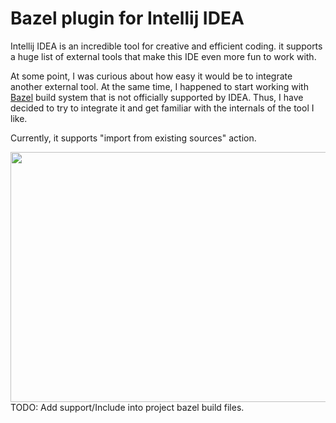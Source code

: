 # Bazel plugin for Intellij IDEA


Intellij IDEA is an incredible tool for creative and efficient coding.
it supports a huge list of external tools that make this IDE even more
fun to work with.

At some point, I was curious about how easy it would be to integrate another
external tool. At the same time, I happened to start working with [Bazel](https://bazel.build/)
build system that is not officially supported by IDEA. Thus, I have decided to
try to integrate it and get familiar with the internals of the tool I like.

Currently, it supports "import from existing sources" action.

<img src="screencast.gif" width="600" height="400">
TODO: Add support/Include into project bazel build files.

